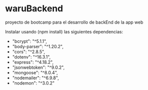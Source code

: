 # waruBackend
proyecto de bootcamp para el desarrollo de backEnd de la app web

Instalar usando (npm install) las siguientes dependencias:
* "bcrypt": "^5.1.1",
* "body-parser": "^1.20.2",
* "cors": "^2.8.5",
* "dotenv": "^16.3.1",
* "express": "^4.18.2",
* "jsonwebtoken": "^9.0.2",
* "mongoose": "^8.0.4",
* "nodemailer": "^6.9.8",
* "nodemon": "^3.0.2"
